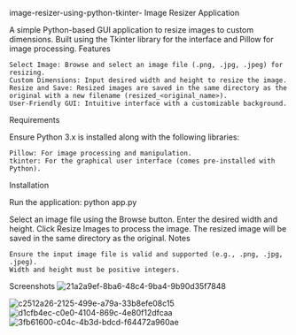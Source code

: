 image-resizer-using-python-tkinter-
Image Resizer Application

A simple Python-based GUI application to resize images to custom dimensions. Built using the Tkinter library for the interface and Pillow for image processing.
Features

    Select Image: Browse and select an image file (.png, .jpg, .jpeg) for resizing.
    Custom Dimensions: Input desired width and height to resize the image.
    Resize and Save: Resized images are saved in the same directory as the original with a new filename (resized_<original_name>).
    User-Friendly GUI: Intuitive interface with a customizable background.

Requirements

Ensure Python 3.x is installed along with the following libraries:

    Pillow: For image processing and manipulation.
    tkinter: For the graphical user interface (comes pre-installed with Python).

Installation

Run the application: python app.py

Select an image file using the Browse button. Enter the desired width and height. Click Resize Images to process the image. The resized image will be saved in the same directory as the original. Notes

    Ensure the input image file is valid and supported (e.g., .png, .jpg, .jpeg).
    Width and height must be positive integers.

Screenshots
![21a2a9ef-8ba6-48c4-9ba4-9b90d35f7848](https://github.com/user-attachments/assets/9a2e990c-e4b2-4889-8399-b2f043ce6d3b)

![c2512a26-2125-499e-a79a-33b8efe08c15](https://github.com/user-attachments/assets/bd75bd77-9a0e-4e26-923f-8965dfa92853)
![d1cfb4ec-c0e0-4104-869c-4e80f12dfcaa](https://github.com/user-attachments/assets/92c440cc-0be4-4642-a4b8-31b79f3f75b0)
![3fb61600-c04c-4b3d-bdcd-f64472a960ae](https://github.com/user-attachments/assets/2e29f490-7b63-4a56-81ec-f75623090ea7)
